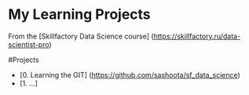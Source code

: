 # My Learning Projects
From the [Skillfactory Data Science course] (https://skillfactory.ru/data-scientist-pro)

#Projects

* [0. Learning the GIT] (https://github.com/sashoota/sf_data_science)
* [1. ...]

